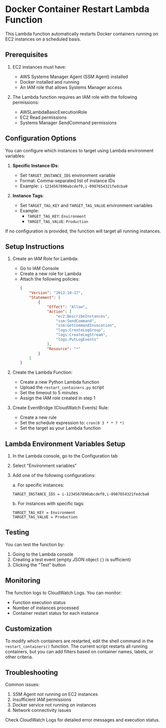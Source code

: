 # Docker Container Restart Lambda Function

This Lambda function automatically restarts Docker containers running on EC2 instances on a scheduled basis.

## Prerequisites

1. EC2 instances must have:
   - AWS Systems Manager Agent (SSM Agent) installed
   - Docker installed and running
   - An IAM role that allows Systems Manager access

2. The Lambda function requires an IAM role with the following permissions:
   - AWSLambdaBasicExecutionRole
   - EC2 Read permissions
   - Systems Manager SendCommand permissions

## Configuration Options

You can configure which instances to target using Lambda environment variables:

1. **Specific Instance IDs**:
   - Set `TARGET_INSTANCE_IDS` environment variable
   - Format: Comma-separated list of instance IDs
   - Example: `i-1234567890abcdef0,i-0987654321fedcba0`

2. **Instance Tags**:
   - Set `TARGET_TAG_KEY` and `TARGET_TAG_VALUE` environment variables
   - Example: 
     - `TARGET_TAG_KEY`: `Environment`
     - `TARGET_TAG_VALUE`: `Production`

If no configuration is provided, the function will target all running instances.

## Setup Instructions

1. Create an IAM Role for Lambda:
   - Go to IAM Console
   - Create a new role for Lambda
   - Attach the following policies:
     ```json
     {
         "Version": "2012-10-17",
         "Statement": [
             {
                 "Effect": "Allow",
                 "Action": [
                     "ec2:DescribeInstances",
                     "ssm:SendCommand",
                     "ssm:GetCommandInvocation",
                     "logs:CreateLogGroup",
                     "logs:CreateLogStream",
                     "logs:PutLogEvents"
                 ],
                 "Resource": "*"
             }
         ]
     }
     ```

2. Create the Lambda Function:
   - Create a new Python Lambda function
   - Upload the `restart_containers.py` script
   - Set the timeout to 5 minutes
   - Assign the IAM role created in step 1

3. Create EventBridge (CloudWatch Events) Rule:
   - Create a new rule
   - Set the schedule expression to: `cron(0 3 * * ? *)`
   - Set the target as your Lambda function

## Lambda Environment Variables Setup

1. In the Lambda console, go to the Configuration tab
2. Select "Environment variables"
3. Add one of the following configurations:

   a. For specific instances:
   ```
   TARGET_INSTANCE_IDS = i-1234567890abcdef0,i-0987654321fedcba0
   ```

   b. For instances with specific tags:
   ```
   TARGET_TAG_KEY = Environment
   TARGET_TAG_VALUE = Production
   ```

## Testing

You can test the function by:
1. Going to the Lambda console
2. Creating a test event (empty JSON object `{}` is sufficient)
3. Clicking the "Test" button

## Monitoring

The function logs to CloudWatch Logs. You can monitor:
- Function execution status
- Number of instances processed
- Container restart status for each instance

## Customization

To modify which containers are restarted, edit the shell command in the `restart_containers()` function. The current script restarts all running containers, but you can add filters based on container names, labels, or other criteria.

## Troubleshooting

Common issues:
1. SSM Agent not running on EC2 instances
2. Insufficient IAM permissions
3. Docker service not running on instances
4. Network connectivity issues

Check CloudWatch Logs for detailed error messages and execution status. 